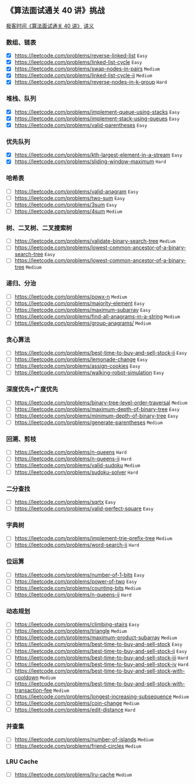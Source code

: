 ## 《算法面试通关 40 讲》挑战

[极客时间《算法面试通关 40 讲》](https://time.geekbang.org/course/intro/130)
[讲义](https://github.com/geektime-geekbang/algorithm-1)

### 数组、链表

- [x] https://leetcode.com/problems/reverse-linked-list `Easy`
- [x] https://leetcode.com/problems/linked-list-cycle `Easy`
- [x] https://leetcode.com/problems/swap-nodes-in-pairs `Medium`
- [x] https://leetcode.com/problems/linked-list-cycle-ii `Medium`
- [x] https://leetcode.com/problems/reverse-nodes-in-k-group `Hard`

### 堆栈、队列

- [x] https://leetcode.com/problems/implement-queue-using-stacks `Easy`
- [x] https://leetcode.com/problems/implement-stack-using-queues `Easy`
- [x] https://leetcode.com/problems/valid-parentheses `Easy`

### 优先队列

- [x] https://leetcode.com/problems/kth-largest-element-in-a-stream `Easy`
- [x] https://leetcode.com/problems/sliding-window-maximum `Hard`

### 哈希表

- [ ] https://leetcode.com/problems/valid-anagram `Easy`
- [ ] https://leetcode.com/problems/two-sum `Easy`
- [ ] https://leetcode.com/problems/3sum `Easy`
- [ ] https://leetcode.com/problems/4sum `Medium`

### 树、二叉树、二叉搜索树

- [ ] https://leetcode.com/problems/validate-binary-search-tree `Medium`
- [ ] https://leetcode.com/problems/lowest-common-ancestor-of-a-binary-search-tree `Easy`
- [ ] https://leetcode.com/problems/lowest-common-ancestor-of-a-binary-tree `Medium`

### 递归、分治

- [ ] https://leetcode.com/problems/powx-n `Medium`
- [ ] https://leetcode.com/problems/majority-element `Easy`
- [ ] https://leetcode.com/problems/maximum-subarray `Easy`
- [ ] https://leetcode.com/problems/find-all-anagrams-in-a-string `Medium`
- [ ] https://leetcode.com/problems/group-anagrams/ `Medium`

### 贪⼼算法

- [ ] https://leetcode.com/problems/best-time-to-buy-and-sell-stock-ii `Easy`
- [ ] https://leetcode.com/problems/lemonade-change `Easy`
- [ ] https://leetcode.com/problems/assign-cookies `Easy`
- [ ] https://leetcode.com/problems/walking-robot-simulation `Easy`

### 深度优先+广度优先

- [ ] https://leetcode.com/problems/binary-tree-level-order-traversal `Medium`
- [ ] https://leetcode.com/problems/maximum-depth-of-binary-tree `Easy`
- [ ] https://leetcode.com/problems/minimum-depth-of-binary-tree `Easy`
- [ ] https://leetcode.com/problems/generate-parentheses `Medium`

### 回溯、剪枝

- [ ] https://leetcode.com/problems/n-queens `Hard`
- [ ] https://leetcode.com/problems/n-queens-ii `Hard`
- [ ] https://leetcode.com/problems/valid-sudoku `Medium`
- [ ] https://leetcode.com/problems/sudoku-solver `Hard`

### ⼆分查找

- [ ] https://leetcode.com/problems/sqrtx `Easy`
- [ ] https://leetcode.com/problems/valid-perfect-square `Easy`

### 字典树

- [ ] https://leetcode.com/problems/implement-trie-prefix-tree `Medium`
- [ ] https://leetcode.com/problems/word-search-ii `Hard`

### 位运算

- [ ] https://leetcode.com/problems/number-of-1-bits `Easy`
- [ ] https://leetcode.com/problems/power-of-two `Easy`
- [ ] https://leetcode.com/problems/counting-bits `Medium`
- [ ] https://leetcode.com/problems/n-queens-ii `Hard`

### 动态规划

- [ ] https://leetcode.com/problems/climbing-stairs `Easy`
- [ ] https://leetcode.com/problems/triangle `Medium`
- [ ] https://leetcode.com/problems/maximum-product-subarray `Medium`
- [ ] https://leetcode.com/problems/best-time-to-buy-and-sell-stock `Easy`
- [ ] https://leetcode.com/problems/best-time-to-buy-and-sell-stock-ii `Easy`
- [ ] https://leetcode.com/problems/best-time-to-buy-and-sell-stock-iii `Hard`
- [ ] https://leetcode.com/problems/best-time-to-buy-and-sell-stock-iv `Hard`
- [ ] https://leetcode.com/problems/best-time-to-buy-and-sell-stock-with-cooldown `Medium`
- [ ] https://leetcode.com/problems/best-time-to-buy-and-sell-stock-with-transaction-fee `Medium`
- [ ] https://leetcode.com/problems/longest-increasing-subsequence `Medium`
- [ ] https://leetcode.com/problems/coin-change `Medium`
- [ ] https://leetcode.com/problems/edit-distance `Hard`

### 并查集

- [ ] https://leetcode.com/problems/number-of-islands `Medium`
- [ ] https://leetcode.com/problems/friend-circles `Medium`

### LRU Cache

- [ ] https://leetcode.com/problems/lru-cache `Medium`
